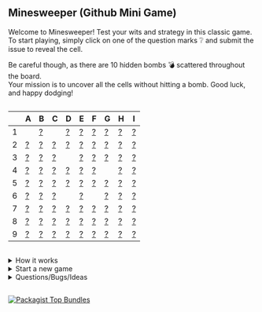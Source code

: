 ## Minesweeper (Github Mini Game)
Welcome to Minesweeper! Test your wits and strategy in this classic game.    
To start playing, simply click on one of the question marks :grey_question: and submit the issue to reveal the cell. 

Be careful though, as there are 10 hidden bombs :bomb: scattered throughout the board.    
Your mission is to uncover all the cells without hitting a bomb. Good luck, and happy dodging!

##

<!-- minesweeperboard -->
<table>
<thead>
<tr>
<th></th>
<th>A</th>
<th>B</th>
<th>C</th>
<th>D</th>
<th>E</th>
<th>F</th>
<th>G</th>
<th>H</th>
<th>I</th>
</tr>
</thead>
<tbody>
<tr>
<td>1</td>
<td> </td>
<td><a target="_blank" href="https://github.com/agonyz/agonyz/issues/new?body=Please don't change anything in this issue. To execute your action simply submit the issue.&title=Minesweeper%3A+B1">?</a></td>
<td> </td>
<td><a target="_blank" href="https://github.com/agonyz/agonyz/issues/new?body=Please don't change anything in this issue. To execute your action simply submit the issue.&title=Minesweeper%3A+D1">?</a></td>
<td><a target="_blank" href="https://github.com/agonyz/agonyz/issues/new?body=Please don't change anything in this issue. To execute your action simply submit the issue.&title=Minesweeper%3A+E1">?</a></td>
<td><a target="_blank" href="https://github.com/agonyz/agonyz/issues/new?body=Please don't change anything in this issue. To execute your action simply submit the issue.&title=Minesweeper%3A+F1">?</a></td>
<td><a target="_blank" href="https://github.com/agonyz/agonyz/issues/new?body=Please don't change anything in this issue. To execute your action simply submit the issue.&title=Minesweeper%3A+G1">?</a></td>
<td><a target="_blank" href="https://github.com/agonyz/agonyz/issues/new?body=Please don't change anything in this issue. To execute your action simply submit the issue.&title=Minesweeper%3A+H1">?</a></td>
<td><a target="_blank" href="https://github.com/agonyz/agonyz/issues/new?body=Please don't change anything in this issue. To execute your action simply submit the issue.&title=Minesweeper%3A+I1">?</a></td>
</tr>
<tr>
<td>2</td>
<td><a target="_blank" href="https://github.com/agonyz/agonyz/issues/new?body=Please don't change anything in this issue. To execute your action simply submit the issue.&title=Minesweeper%3A+A2">?</a></td>
<td><a target="_blank" href="https://github.com/agonyz/agonyz/issues/new?body=Please don't change anything in this issue. To execute your action simply submit the issue.&title=Minesweeper%3A+B2">?</a></td>
<td><a target="_blank" href="https://github.com/agonyz/agonyz/issues/new?body=Please don't change anything in this issue. To execute your action simply submit the issue.&title=Minesweeper%3A+C2">?</a></td>
<td><a target="_blank" href="https://github.com/agonyz/agonyz/issues/new?body=Please don't change anything in this issue. To execute your action simply submit the issue.&title=Minesweeper%3A+D2">?</a></td>
<td><a target="_blank" href="https://github.com/agonyz/agonyz/issues/new?body=Please don't change anything in this issue. To execute your action simply submit the issue.&title=Minesweeper%3A+E2">?</a></td>
<td><a target="_blank" href="https://github.com/agonyz/agonyz/issues/new?body=Please don't change anything in this issue. To execute your action simply submit the issue.&title=Minesweeper%3A+F2">?</a></td>
<td><a target="_blank" href="https://github.com/agonyz/agonyz/issues/new?body=Please don't change anything in this issue. To execute your action simply submit the issue.&title=Minesweeper%3A+G2">?</a></td>
<td><a target="_blank" href="https://github.com/agonyz/agonyz/issues/new?body=Please don't change anything in this issue. To execute your action simply submit the issue.&title=Minesweeper%3A+H2">?</a></td>
<td><a target="_blank" href="https://github.com/agonyz/agonyz/issues/new?body=Please don't change anything in this issue. To execute your action simply submit the issue.&title=Minesweeper%3A+I2">?</a></td>
</tr>
<tr>
<td>3</td>
<td><a target="_blank" href="https://github.com/agonyz/agonyz/issues/new?body=Please don't change anything in this issue. To execute your action simply submit the issue.&title=Minesweeper%3A+A3">?</a></td>
<td><a target="_blank" href="https://github.com/agonyz/agonyz/issues/new?body=Please don't change anything in this issue. To execute your action simply submit the issue.&title=Minesweeper%3A+B3">?</a></td>
<td><a target="_blank" href="https://github.com/agonyz/agonyz/issues/new?body=Please don't change anything in this issue. To execute your action simply submit the issue.&title=Minesweeper%3A+C3">?</a></td>
<td> </td>
<td><a target="_blank" href="https://github.com/agonyz/agonyz/issues/new?body=Please don't change anything in this issue. To execute your action simply submit the issue.&title=Minesweeper%3A+E3">?</a></td>
<td><a target="_blank" href="https://github.com/agonyz/agonyz/issues/new?body=Please don't change anything in this issue. To execute your action simply submit the issue.&title=Minesweeper%3A+F3">?</a></td>
<td><a target="_blank" href="https://github.com/agonyz/agonyz/issues/new?body=Please don't change anything in this issue. To execute your action simply submit the issue.&title=Minesweeper%3A+G3">?</a></td>
<td><a target="_blank" href="https://github.com/agonyz/agonyz/issues/new?body=Please don't change anything in this issue. To execute your action simply submit the issue.&title=Minesweeper%3A+H3">?</a></td>
<td><a target="_blank" href="https://github.com/agonyz/agonyz/issues/new?body=Please don't change anything in this issue. To execute your action simply submit the issue.&title=Minesweeper%3A+I3">?</a></td>
</tr>
<tr>
<td>4</td>
<td><a target="_blank" href="https://github.com/agonyz/agonyz/issues/new?body=Please don't change anything in this issue. To execute your action simply submit the issue.&title=Minesweeper%3A+A4">?</a></td>
<td><a target="_blank" href="https://github.com/agonyz/agonyz/issues/new?body=Please don't change anything in this issue. To execute your action simply submit the issue.&title=Minesweeper%3A+B4">?</a></td>
<td><a target="_blank" href="https://github.com/agonyz/agonyz/issues/new?body=Please don't change anything in this issue. To execute your action simply submit the issue.&title=Minesweeper%3A+C4">?</a></td>
<td><a target="_blank" href="https://github.com/agonyz/agonyz/issues/new?body=Please don't change anything in this issue. To execute your action simply submit the issue.&title=Minesweeper%3A+D4">?</a></td>
<td><a target="_blank" href="https://github.com/agonyz/agonyz/issues/new?body=Please don't change anything in this issue. To execute your action simply submit the issue.&title=Minesweeper%3A+E4">?</a></td>
<td><a target="_blank" href="https://github.com/agonyz/agonyz/issues/new?body=Please don't change anything in this issue. To execute your action simply submit the issue.&title=Minesweeper%3A+F4">?</a></td>
<td> </td>
<td><a target="_blank" href="https://github.com/agonyz/agonyz/issues/new?body=Please don't change anything in this issue. To execute your action simply submit the issue.&title=Minesweeper%3A+H4">?</a></td>
<td><a target="_blank" href="https://github.com/agonyz/agonyz/issues/new?body=Please don't change anything in this issue. To execute your action simply submit the issue.&title=Minesweeper%3A+I4">?</a></td>
</tr>
<tr>
<td>5</td>
<td><a target="_blank" href="https://github.com/agonyz/agonyz/issues/new?body=Please don't change anything in this issue. To execute your action simply submit the issue.&title=Minesweeper%3A+A5">?</a></td>
<td><a target="_blank" href="https://github.com/agonyz/agonyz/issues/new?body=Please don't change anything in this issue. To execute your action simply submit the issue.&title=Minesweeper%3A+B5">?</a></td>
<td><a target="_blank" href="https://github.com/agonyz/agonyz/issues/new?body=Please don't change anything in this issue. To execute your action simply submit the issue.&title=Minesweeper%3A+C5">?</a></td>
<td><a target="_blank" href="https://github.com/agonyz/agonyz/issues/new?body=Please don't change anything in this issue. To execute your action simply submit the issue.&title=Minesweeper%3A+D5">?</a></td>
<td><a target="_blank" href="https://github.com/agonyz/agonyz/issues/new?body=Please don't change anything in this issue. To execute your action simply submit the issue.&title=Minesweeper%3A+E5">?</a></td>
<td><a target="_blank" href="https://github.com/agonyz/agonyz/issues/new?body=Please don't change anything in this issue. To execute your action simply submit the issue.&title=Minesweeper%3A+F5">?</a></td>
<td><a target="_blank" href="https://github.com/agonyz/agonyz/issues/new?body=Please don't change anything in this issue. To execute your action simply submit the issue.&title=Minesweeper%3A+G5">?</a></td>
<td><a target="_blank" href="https://github.com/agonyz/agonyz/issues/new?body=Please don't change anything in this issue. To execute your action simply submit the issue.&title=Minesweeper%3A+H5">?</a></td>
<td><a target="_blank" href="https://github.com/agonyz/agonyz/issues/new?body=Please don't change anything in this issue. To execute your action simply submit the issue.&title=Minesweeper%3A+I5">?</a></td>
</tr>
<tr>
<td>6</td>
<td><a target="_blank" href="https://github.com/agonyz/agonyz/issues/new?body=Please don't change anything in this issue. To execute your action simply submit the issue.&title=Minesweeper%3A+A6">?</a></td>
<td><a target="_blank" href="https://github.com/agonyz/agonyz/issues/new?body=Please don't change anything in this issue. To execute your action simply submit the issue.&title=Minesweeper%3A+B6">?</a></td>
<td><a target="_blank" href="https://github.com/agonyz/agonyz/issues/new?body=Please don't change anything in this issue. To execute your action simply submit the issue.&title=Minesweeper%3A+C6">?</a></td>
<td> </td>
<td><a target="_blank" href="https://github.com/agonyz/agonyz/issues/new?body=Please don't change anything in this issue. To execute your action simply submit the issue.&title=Minesweeper%3A+E6">?</a></td>
<td> </td>
<td><a target="_blank" href="https://github.com/agonyz/agonyz/issues/new?body=Please don't change anything in this issue. To execute your action simply submit the issue.&title=Minesweeper%3A+G6">?</a></td>
<td><a target="_blank" href="https://github.com/agonyz/agonyz/issues/new?body=Please don't change anything in this issue. To execute your action simply submit the issue.&title=Minesweeper%3A+H6">?</a></td>
<td><a target="_blank" href="https://github.com/agonyz/agonyz/issues/new?body=Please don't change anything in this issue. To execute your action simply submit the issue.&title=Minesweeper%3A+I6">?</a></td>
</tr>
<tr>
<td>7</td>
<td><a target="_blank" href="https://github.com/agonyz/agonyz/issues/new?body=Please don't change anything in this issue. To execute your action simply submit the issue.&title=Minesweeper%3A+A7">?</a></td>
<td><a target="_blank" href="https://github.com/agonyz/agonyz/issues/new?body=Please don't change anything in this issue. To execute your action simply submit the issue.&title=Minesweeper%3A+B7">?</a></td>
<td><a target="_blank" href="https://github.com/agonyz/agonyz/issues/new?body=Please don't change anything in this issue. To execute your action simply submit the issue.&title=Minesweeper%3A+C7">?</a></td>
<td><a target="_blank" href="https://github.com/agonyz/agonyz/issues/new?body=Please don't change anything in this issue. To execute your action simply submit the issue.&title=Minesweeper%3A+D7">?</a></td>
<td><a target="_blank" href="https://github.com/agonyz/agonyz/issues/new?body=Please don't change anything in this issue. To execute your action simply submit the issue.&title=Minesweeper%3A+E7">?</a></td>
<td><a target="_blank" href="https://github.com/agonyz/agonyz/issues/new?body=Please don't change anything in this issue. To execute your action simply submit the issue.&title=Minesweeper%3A+F7">?</a></td>
<td><a target="_blank" href="https://github.com/agonyz/agonyz/issues/new?body=Please don't change anything in this issue. To execute your action simply submit the issue.&title=Minesweeper%3A+G7">?</a></td>
<td><a target="_blank" href="https://github.com/agonyz/agonyz/issues/new?body=Please don't change anything in this issue. To execute your action simply submit the issue.&title=Minesweeper%3A+H7">?</a></td>
<td><a target="_blank" href="https://github.com/agonyz/agonyz/issues/new?body=Please don't change anything in this issue. To execute your action simply submit the issue.&title=Minesweeper%3A+I7">?</a></td>
</tr>
<tr>
<td>8</td>
<td><a target="_blank" href="https://github.com/agonyz/agonyz/issues/new?body=Please don't change anything in this issue. To execute your action simply submit the issue.&title=Minesweeper%3A+A8">?</a></td>
<td><a target="_blank" href="https://github.com/agonyz/agonyz/issues/new?body=Please don't change anything in this issue. To execute your action simply submit the issue.&title=Minesweeper%3A+B8">?</a></td>
<td><a target="_blank" href="https://github.com/agonyz/agonyz/issues/new?body=Please don't change anything in this issue. To execute your action simply submit the issue.&title=Minesweeper%3A+C8">?</a></td>
<td><a target="_blank" href="https://github.com/agonyz/agonyz/issues/new?body=Please don't change anything in this issue. To execute your action simply submit the issue.&title=Minesweeper%3A+D8">?</a></td>
<td><a target="_blank" href="https://github.com/agonyz/agonyz/issues/new?body=Please don't change anything in this issue. To execute your action simply submit the issue.&title=Minesweeper%3A+E8">?</a></td>
<td><a target="_blank" href="https://github.com/agonyz/agonyz/issues/new?body=Please don't change anything in this issue. To execute your action simply submit the issue.&title=Minesweeper%3A+F8">?</a></td>
<td><a target="_blank" href="https://github.com/agonyz/agonyz/issues/new?body=Please don't change anything in this issue. To execute your action simply submit the issue.&title=Minesweeper%3A+G8">?</a></td>
<td><a target="_blank" href="https://github.com/agonyz/agonyz/issues/new?body=Please don't change anything in this issue. To execute your action simply submit the issue.&title=Minesweeper%3A+H8">?</a></td>
<td><a target="_blank" href="https://github.com/agonyz/agonyz/issues/new?body=Please don't change anything in this issue. To execute your action simply submit the issue.&title=Minesweeper%3A+I8">?</a></td>
</tr>
<tr>
<td>9</td>
<td><a target="_blank" href="https://github.com/agonyz/agonyz/issues/new?body=Please don't change anything in this issue. To execute your action simply submit the issue.&title=Minesweeper%3A+A9">?</a></td>
<td><a target="_blank" href="https://github.com/agonyz/agonyz/issues/new?body=Please don't change anything in this issue. To execute your action simply submit the issue.&title=Minesweeper%3A+B9">?</a></td>
<td><a target="_blank" href="https://github.com/agonyz/agonyz/issues/new?body=Please don't change anything in this issue. To execute your action simply submit the issue.&title=Minesweeper%3A+C9">?</a></td>
<td><a target="_blank" href="https://github.com/agonyz/agonyz/issues/new?body=Please don't change anything in this issue. To execute your action simply submit the issue.&title=Minesweeper%3A+D9">?</a></td>
<td><a target="_blank" href="https://github.com/agonyz/agonyz/issues/new?body=Please don't change anything in this issue. To execute your action simply submit the issue.&title=Minesweeper%3A+E9">?</a></td>
<td><a target="_blank" href="https://github.com/agonyz/agonyz/issues/new?body=Please don't change anything in this issue. To execute your action simply submit the issue.&title=Minesweeper%3A+F9">?</a></td>
<td><a target="_blank" href="https://github.com/agonyz/agonyz/issues/new?body=Please don't change anything in this issue. To execute your action simply submit the issue.&title=Minesweeper%3A+G9">?</a></td>
<td><a target="_blank" href="https://github.com/agonyz/agonyz/issues/new?body=Please don't change anything in this issue. To execute your action simply submit the issue.&title=Minesweeper%3A+H9">?</a></td>
<td><a target="_blank" href="https://github.com/agonyz/agonyz/issues/new?body=Please don't change anything in this issue. To execute your action simply submit the issue.&title=Minesweeper%3A+I9">?</a></td>
</tr>
</tbody>
</table>
<!-- /minesweeperboard -->

##

<details><summary>How it works</summary>

When you click on a link, it will create and submit a new GitHub issue with the desired action. This action triggers a GitHub workflow, which runs a small Python script responsible for executing the specified action in the minesweeper game. The script then updates the content of the README file to reflect the current game state and commits the changes back to the repository.

</details>

<details><summary>Start a new game</summary>

To start a new game, click the following link and submit the created issue: <a href="https://github.com/agonyz/agonyz/issues/new?body=Please%20don%27t%20change%20anything%20in%20this%20issue.%20To%20execute%20your%20action%20simply%20submit%20the%20issue.&title=Minesweeper:%20Start%20new%20game">Start new game</a>

</details>

<details><summary>Questions/Bugs/Ideas</summary>

If you have any questions, encounter any bugs or have ideas to improve the game, you can simply create an issue and mention me.

</details>

##

[![Packagist Top Bundles](https://github-readme-packagist-stats.vercel.app/api/packagist/card?vendor=agonyz)](https://github.com/agonyz/github-readme-packagist-stats)


